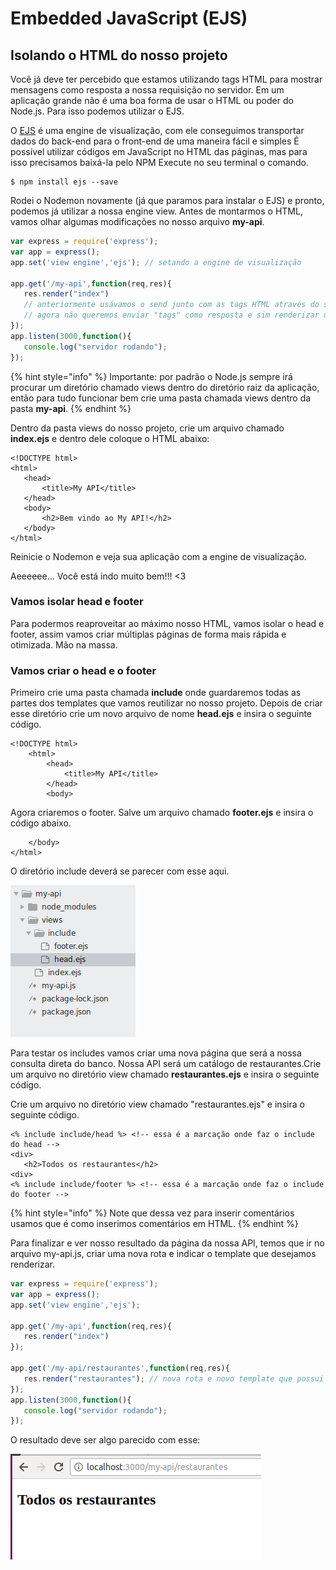 # Embedded JavaScript \(EJS\)

## Isolando o HTML do nosso projeto

Você já deve ter percebido que estamos utilizando tags HTML para mostrar mensagens como resposta a nossa requisição no servidor. Em um aplicação grande não é uma boa forma de usar o HTML ou poder do Node.js. Para isso podemos utilizar o EJS.

O [EJS](http://ejs.co/) é uma engine de visualização, com ele conseguimos transportar dados do back-end para o front-end de uma maneira fácil e simples É possível utilizar códigos em JavaScript no HTML das páginas, mas para isso precisamos baixá-la pelo NPM Execute no seu terminal o comando.

```
$ npm install ejs --save
```

Rodei o Nodemon novamente \(já que paramos para instalar o EJS\) e pronto, podemos já utilizar a nossa engine view. Antes de montarmos o HTML, vamos olhar algumas modificações no nosso arquivo **my-api**.

```javascript
var express = require('express');
var app = express();
app.set('view engine','ejs'); // setando a engine de visualização
​
app.get('/my-api',function(req,res){
   res.render("index")
   // anteriormente usávamos o send junto com as tags HTML através do send
   // agora não queremos enviar "tags" como resposta e sim renderizar uma resposta, é por isso que usamos o render
});
app.listen(3000,function(){
   console.log("servidor rodando");
});

```

{% hint style="info" %}
Importante: por padrão o Node.js sempre irá procurar um diretório chamado views dentro do diretório raiz da aplicação, então para tudo funcionar bem crie uma pasta chamada views dentro da pasta **my-api**.
{% endhint %}

Dentro da pasta views do nosso projeto, crie um arquivo chamado **index.ejs** e dentro dele coloque o HTML abaixo:

```markup
<!DOCTYPE html>
<html>
   <head>
       <title>My API</title>
   </head>
   <body>
       <h2>Bem vindo ao My API!</h2>
   </body>
</html>
```

Reinicie o Nodemon e veja sua aplicação com a engine de visualização.

Aeeeeee... Você está indo muito bem!!! &lt;3

### Vamos isolar head e footer

Para podermos reaproveitar ao máximo nosso HTML, vamos isolar o head e footer, assim vamos criar múltiplas páginas de forma mais rápida e otimizada. Mão na massa.

### Vamos criar o head e o footer

Primeiro crie uma pasta chamada **include** onde guardaremos todas as partes dos templates que vamos reutilizar no nosso projeto. Depois de criar esse diretório crie um novo arquivo de nome **head.ejs** e insira o seguinte código.

```markup
<!DOCTYPE html>
	<html>
		<head>
		    <title>My API</title>
		</head>
		<body>
```

Agora criaremos o footer. Salve um arquivo chamado **footer.ejs** e insira o código abaixo.

```markup
    </body>
</html>
```

O diretório include deverá se parecer com esse aqui.



![](.gitbook/assets/image%20%288%29.png)

Para testar os includes vamos criar uma nova página que será a nossa consulta direta do banco. Nossa API será um catálogo de restaurantes.Crie um arquivo no diretório view chamado **restaurantes.ejs** e insira o seguinte código.

Crie um arquivo no diretório view chamado "restaurantes.ejs" e insira o seguinte código.

```markup
<% include include/head %> <!-- essa é a marcação onde faz o include do head -->
<div>
   <h2>Todos os restaurantes</h2>
<div>
<% include include/footer %> <!-- essa é a marcação onde faz o include do footer -->
```

{% hint style="info" %}
Note que dessa vez para inserir comentários usamos  que é como inserimos comentários em HTML.
{% endhint %}

Para finalizar e ver nosso resultado da página da nossa API, temos que ir no arquivo my-api.js, criar uma nova rota e indicar o template que desejamos renderizar.

```javascript
var express = require('express');
var app = express();
app.set('view engine','ejs');
​
app.get('/my-api',function(req,res){
   res.render("index")    
});
​
app.get('/my-api/restaurantes',function(req,res){
   res.render("restaurantes"); // nova rota e novo template que possui os includes   
});
app.listen(3000,function(){
   console.log("servidor rodando");
});
```

O resultado deve ser algo parecido com esse:



![](.gitbook/assets/image%20%281%29.png)

